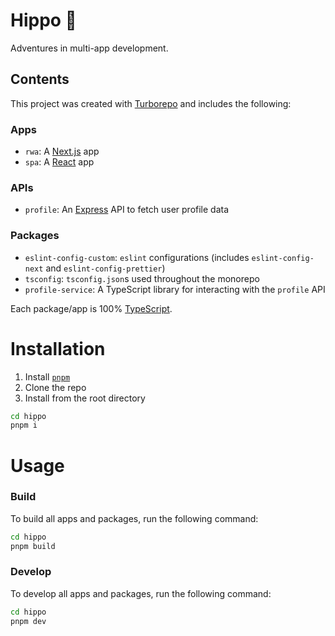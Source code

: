 # Hippo 🦛

Adventures in multi-app development.

## Contents

This project was created with [Turborepo](https://turbo.build/) and includes the following:

### Apps

- `rwa`: A [Next.js](https://nextjs.org/) app
- `spa`: A [React](https://react.dev/) app

### APIs

- `profile`: An [Express](https://expressjs.com/) API to fetch user profile data

### Packages

- `eslint-config-custom`: `eslint` configurations (includes `eslint-config-next` and `eslint-config-prettier`)
- `tsconfig`: `tsconfig.json`s used throughout the monorepo
- `profile-service`: A TypeScript library for interacting with the `profile` API

Each package/app is 100% [TypeScript](https://www.typescriptlang.org/).

# Installation

1. Install [`pnpm`](https://pnpm.io/)
2. Clone the repo
3. Install from the root directory

```sh
cd hippo
pnpm i
```

# Usage

### Build

To build all apps and packages, run the following command:

```sh
cd hippo
pnpm build
```

### Develop

To develop all apps and packages, run the following command:

```sh
cd hippo
pnpm dev
```
